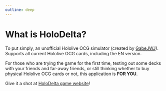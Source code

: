 ```yaml
---
outline: deep
---
```


# What is HoloDelta?

To put simply, an unofficial Hololive OCG simulator (created by [GabeJWJ](https://github.com/GabeJWJ/)).
Supports all current Hololive OCG cards, including the EN version.

For those who are trying the game for the first time, testing out some decks with your friends and far-away friends,
or still thinking whether to buy physical Hololive OCG cards or not, this application is **FOR YOU**.

Give it a shot at [HoloDelta game website](https://holodelta.net)!
